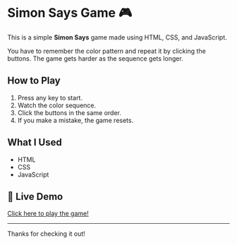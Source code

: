 # Simon Says Game 🎮

This is a simple **Simon Says** game made using HTML, CSS, and JavaScript.

You have to remember the color pattern and repeat it by clicking the buttons. The game gets harder as the sequence gets longer.

## How to Play

1. Press any key to start.
2. Watch the color sequence.
3. Click the buttons in the same order.
4. If you make a mistake, the game resets.

## What I Used

- HTML
- CSS
- JavaScript

## 🔗 Live Demo

[Click here to play the game!](https://simon-says-opal.vercel.app/)


---

Thanks for checking it out!
